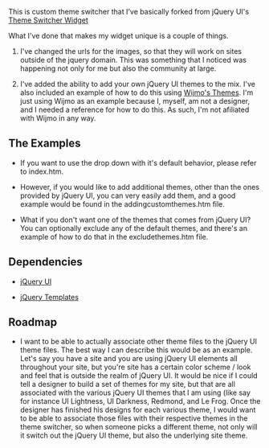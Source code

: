 This is custom theme switcher that I've basically forked from jQuery UI's [Theme Switcher Widget](http://jqueryui.com/docs/Theming/ThemeSwitcher)

What I've done that makes my widget unique is a couple of things.

1. I've changed the urls for the images, so that they will work on sites outside of the jquery domain.  This was something that 
   I noticed was happening not only for me but also the community at large.
   
2. I've added the ability to add your own jQuery UI themes to the mix.  I've also included an example of how to do this using
   [Wijmo's Themes](http://wijmo.com/widgets/theming/). I'm just using Wijmo as an example because I, myself, am not a designer,
   and I needed a reference for how to do this.  As such, I'm not afiliated with Wijmo in any way.

The Examples
----------------

- If you want to use the drop down with it's default behavior, please refer to index.htm.

- However, if you would like to add additional themes, other than the ones provided by jQuery UI,
  you can very easily add them, and a good example would be found in the addingcustomthemes.htm file.
  
- What if you don't want one of the themes that comes from jQuery UI?  You can optionally exclude any 
  of the default themes, and there's an example of how to do that in the excludethemes.htm file.
  
Dependencies
----------------

- [jQuery UI](http://jqueryui.com)

- [jQuery Templates](http://api.jquery.com/category/plugins/templates/)

Roadmap
----------------

- I want to be able to actually associate other theme files to the jQuery UI theme files.  The
  best way I can describe this would be as an example.  Let's say you have a site and you are using
  jQuery UI elements all throughout your site, but you're site has a certain color scheme / look and feel
  that is outside the realm of jQuery UI.  It would be nice if I could tell a designer to build a set of
  themes for my site, but that are all associated with the various jQuery UI themes that I am using (like
  say for instance UI Lightness, UI Darkness, Redmond, and Le Frog. Once the designer has finished his designs
  for each various theme, I would want to be able to associate those files with their respective themes
  in the theme switcher, so when someone picks a different theme, not only will it switch out the 
  jQuery UI theme, but also the underlying site theme.